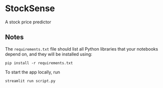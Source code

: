 # StockSense
A stock price predictor

## Notes
The `requirements.txt` file should list all Python libraries that your notebooks
depend on, and they will be installed using:

```
pip install -r requirements.txt
```
To start the app locally, run

```
streamlit run script.py
```
